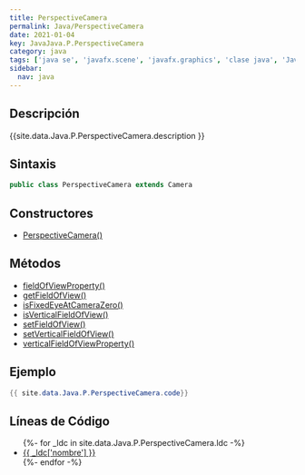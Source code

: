 ```yaml
---
title: PerspectiveCamera
permalink: Java/PerspectiveCamera
date: 2021-01-04
key: JavaJava.P.PerspectiveCamera
category: java
tags: ['java se', 'javafx.scene', 'javafx.graphics', 'clase java', 'JavaFX 2.0']
sidebar: 
  nav: java
---
```


## Descripción
{{site.data.Java.P.PerspectiveCamera.description }}

## Sintaxis
~~~java
public class PerspectiveCamera extends Camera
~~~

## Constructores
* [PerspectiveCamera()](/Java/PerspectiveCamera/PerspectiveCamera/)

## Métodos
* [fieldOfViewProperty()](/Java/PerspectiveCamera/fieldOfViewProperty)
* [getFieldOfView()](/Java/PerspectiveCamera/getFieldOfView)
* [isFixedEyeAtCameraZero()](/Java/PerspectiveCamera/isFixedEyeAtCameraZero)
* [isVerticalFieldOfView()](/Java/PerspectiveCamera/isVerticalFieldOfView)
* [setFieldOfView()](/Java/PerspectiveCamera/setFieldOfView)
* [setVerticalFieldOfView()](/Java/PerspectiveCamera/setVerticalFieldOfView)
* [verticalFieldOfViewProperty()](/Java/PerspectiveCamera/verticalFieldOfViewProperty)

## Ejemplo
~~~java
{{ site.data.Java.P.PerspectiveCamera.code}}
~~~

## Líneas de Código
<ul>
{%- for _ldc in site.data.Java.P.PerspectiveCamera.ldc -%}
   <li>
       <a href="{{_ldc['url'] }}">{{ _ldc['nombre'] }}</a>
   </li>
{%- endfor -%}
</ul>

